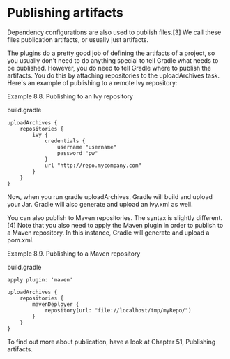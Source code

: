 # Publishing artifacts
Dependency configurations are also used to publish files.[3] We call these files publication artifacts, or usually just artifacts.

The plugins do a pretty good job of defining the artifacts of a project, so you usually don't need to do anything special to tell Gradle what needs to be published. However, you do need to tell Gradle where to publish the artifacts. You do this by attaching repositories to the uploadArchives task. Here's an example of publishing to a remote Ivy repository:

Example 8.8. Publishing to an Ivy repository

build.gradle

    uploadArchives {
        repositories {
            ivy {
                credentials {
                    username "username"
                    password "pw"
                }
                url "http://repo.mycompany.com"
            }
        }
    }

Now, when you run gradle uploadArchives, Gradle will build and upload your Jar. Gradle will also generate and upload an ivy.xml as well.

You can also publish to Maven repositories. The syntax is slightly different.[4] Note that you also need to apply the Maven plugin in order to publish to a Maven repository. In this instance, Gradle will generate and upload a pom.xml.

Example 8.9. Publishing to a Maven repository

build.gradle

    apply plugin: 'maven'

    uploadArchives {
        repositories {
            mavenDeployer {
                repository(url: "file://localhost/tmp/myRepo/")
            }
        }
    }

To find out more about publication, have a look at Chapter 51, Publishing artifacts.


